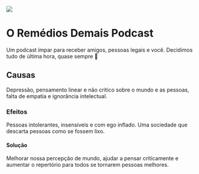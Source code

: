 
<img src="https://www.code-inspector.com/project/9665/score/svg"></img>

# O Remédios Demais Podcast
Um podcast ímpar para receber amigos, pessoas legais e você. Decidimos tudo de última hora, quase sempre 🤪

## Causas
Depressão, pensamento linear e não critico sobre o mundo e as pessoas, falta de empatia e ignorância intelectual.

### Efeitos
Pessoas intolerantes, insensíveis e com ego inflado. Uma sociedade que descarta pessoas como se fossem lixo.

#### Solução
Melhorar nossa percepção de mundo, ajudar a pensar criticamente e aumentar o repertório para todos se tornarem pessoas melhores.

